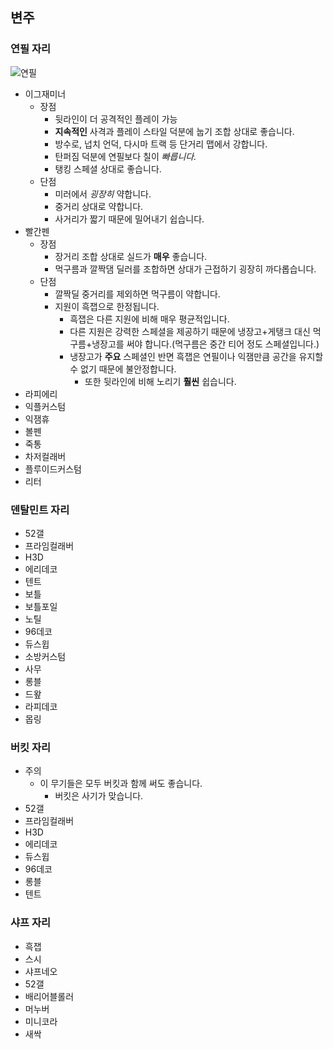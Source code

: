 ## 변주

### 연필 자리

![연필]()

- 이그재미너
  - 장점
    - 뒷라인이 더 공격적인 플레이 가능
    - **지속적인** 사격과 플레이 스타일 덕분에 눕기 조합 상대로 좋습니다.
    - 방수로, 넙치 언덕, 다시마 트랙 등 단거리 맵에서 강합니다.
    - 탄퍼짐 덕분에 연필보다 칠이 _빠릅니다._
    - 탱킹 스페셜 상대로 좋습니다.
  - 단점
    - 미러에서 _굉장히_ 약합니다.
    - 중거리 상대로 약합니다.
    - 사거리가 짧기 때문에 밀어내기 쉽습니다.
- 빨간펜
  - 장점
    - 장거리 조합 상대로 실드가 **매우** 좋습니다.
    - 먹구름과 깔짝댐 딜러를 조합하면 상대가 근접하기 굉장히 까다롭습니다.
  - 단점
    - 깔짝딜 중거리를 제외하면 먹구름이 약합니다.
    - 지원이 흑잽으로 한정됩니다.
      - 흑잽은 다른 지원에 비해 매우 평균적입니다.
      - 다른 지원은 강력한 스페셜을 제공하기 때문에 냉장고+게탱크 대신 먹구름+냉장고를 써야 합니다.(먹구름은 중간 티어 정도 스페셜입니다.)
      - 냉장고가 **주요** 스페셜인 반면 흑잽은 연필이나 익잼만큼 공간을 유지할 수 없기 때문에 불안정합니다.
        - 또한 뒷라인에 비해 노리기 **훨씬** 쉽습니다.
- 라피에리
- 익플커스텀
- 익잼휴
- 볼펜
- 죽통
- 차저컬래버
- 플루이드커스텀
- 리터

### 덴탈민트 자리

- 52갤
- 프라임컬래버
- H3D
- 에리데코
- 텐트
- 보틀
- 보틀포일
- 노틸
- 96데코
- 듀스윕
- 소방커스텀
- 사무
- 롱블
- 드왚
- 라피데코
- 몹링

### 버킷 자리

- 주의
  - 이 무기들은 모두 버킷과 함께 써도 좋습니다.
    - 버킷은 사기가 맞습니다.
- 52갤
- 프라임컬래버
- H3D
- 에리데코
- 듀스윕
- 96데코
- 롱블
- 텐트

### 샤프 자리

- 흑잽
- 스시
- 샤프네오
- 52갤
- 배리어블롤러
- 머누버
- 미니코라
- 새싹

